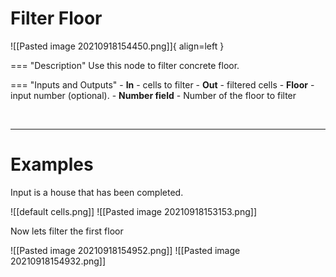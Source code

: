 # **Filter Floor**

![[Pasted image 20210918154450.png]]{ align=left }

=== "Description"
	Use this node to filter concrete floor.  
	
=== "Inputs and Outputs"
	- **In** - cells to filter
	- **Out** - filtered cells
	- **Floor** - input number (optional).
	- **Number field** - Number of the floor to filter

<br />

--------

# Examples
Input is a house that has been completed.  

![[default cells.png]]
![[Pasted image 20210918153153.png]]

Now lets filter the first floor  

![[Pasted image 20210918154952.png]]
![[Pasted image 20210918154932.png]]